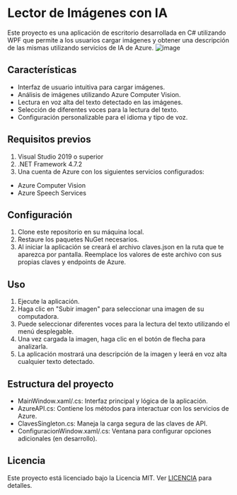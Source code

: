 # Lector de Imágenes con IA
Este proyecto es una aplicación de escritorio desarrollada en C# utilizando WPF que permite a los usuarios cargar imágenes y obtener una descripción de las mismas utilizando servicios de IA de Azure.
![image](https://github.com/user-attachments/assets/0b1083a2-0360-404d-91b4-d7699533a8fb)

## Características
- Interfaz de usuario intuitiva para cargar imágenes.
- Análisis de imágenes utilizando Azure Computer Vision.
- Lectura en voz alta del texto detectado en las imágenes.
- Selección de diferentes voces para la lectura del texto.
- Configuración personalizable para el idioma y tipo de voz.

## Requisitos previos
1. Visual Studio 2019 o superior
2. .NET Framework 4.7.2
3. Una cuenta de Azure con los siguientes servicios configurados:
- Azure Computer Vision
- Azure Speech Services

## Configuración
1. Clone este repositorio en su máquina local.
2. Restaure los paquetes NuGet necesarios.
3. Al iniciar la aplicación se creará el archivo claves.json en la ruta que te aparezca por pantalla.
Reemplace los valores de este archivo con sus propias claves y endpoints de Azure.

## Uso
1. Ejecute la aplicación.
2. Haga clic en "Subir imagen" para seleccionar una imagen de su computadora.
3. Puede seleccionar diferentes voces para la lectura del texto utilizando el menú desplegable.
4. Una vez cargada la imagen, haga clic en el botón de flecha para analizarla.
5. La aplicación mostrará una descripción de la imagen y leerá en voz alta cualquier texto detectado.

## Estructura del proyecto
- MainWindow.xaml/.cs: Interfaz principal y lógica de la aplicación.
- AzureAPI.cs: Contiene los métodos para interactuar con los servicios de Azure.
- ClavesSingleton.cs: Maneja la carga segura de las claves de API.
- ConfiguracionWindow.xaml/.cs: Ventana para configurar opciones adicionales (en desarrollo).

## Licencia
Este proyecto está licenciado bajo la Licencia MIT. Ver [LICENCIA](LICENSE.txt) para detalles.
